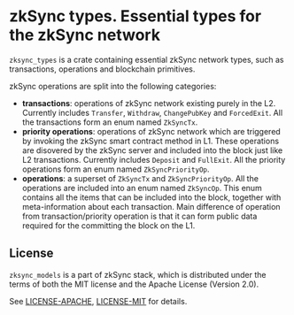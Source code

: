 # zkSync types. Essential types for the zkSync network

`zksync_types` is a crate containing essential zkSync network types, such as transactions, operations and
blockchain primitives.

zkSync operations are split into the following categories:

- **transactions**: operations of zkSync network existing purely in the L2.
  Currently includes `Transfer`, `Withdraw`, `ChangePubKey` and `ForcedExit`.
  All the transactions form an enum named `ZkSyncTx`.
- **priority operations**: operations of zkSync network which are triggered by
  invoking the zkSync smart contract method in L1. These operations are disovered by
  the zkSync server and included into the block just like L2 transactions.
  Currently includes `Deposit` and `FullExit`.
  All the priority operations form an enum named `ZkSyncPriorityOp`.
- **operations**: a superset of `ZkSyncTx` and `ZkSyncPriorityOp`.
  All the operations are included into an enum named `ZkSyncOp`. This enum contains
  all the items that can be included into the block, together with meta-information
  about each transaction.
  Main difference of operation from transaction/priority operation is that it can form
  public data required for the committing the block on the L1.

## License

`zksync_models` is a part of zkSync stack, which is distributed under the terms of both the MIT license
and the Apache License (Version 2.0).

See [LICENSE-APACHE](../../LICENSE-APACHE), [LICENSE-MIT](../../LICENSE-MIT) for details.
